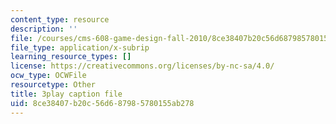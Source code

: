 ```yaml
---
content_type: resource
description: ''
file: /courses/cms-608-game-design-fall-2010/8ce38407b20c56d687985780155ab278_68573.vtt
file_type: application/x-subrip
learning_resource_types: []
license: https://creativecommons.org/licenses/by-nc-sa/4.0/
ocw_type: OCWFile
resourcetype: Other
title: 3play caption file
uid: 8ce38407-b20c-56d6-8798-5780155ab278
---
```

